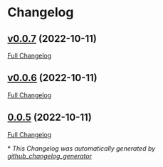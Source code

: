# Changelog

## [v0.0.7](https://github.com/sedoo/catalogue-mixins/tree/v0.0.7) (2022-10-11)

[Full Changelog](https://github.com/sedoo/catalogue-mixins/compare/v0.0.6...v0.0.7)

## [v0.0.6](https://github.com/sedoo/catalogue-mixins/tree/v0.0.6) (2022-10-11)

[Full Changelog](https://github.com/sedoo/catalogue-mixins/compare/0.0.5...v0.0.6)

## [0.0.5](https://github.com/sedoo/catalogue-mixins/tree/0.0.5) (2022-10-11)

[Full Changelog](https://github.com/sedoo/catalogue-mixins/compare/97ce4ddc7986daa4e021604ca69f729c70da5204...0.0.5)



\* *This Changelog was automatically generated by [github_changelog_generator](https://github.com/github-changelog-generator/github-changelog-generator)*
